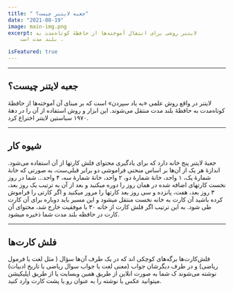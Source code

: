 ```yaml
---
title: " جعبه لایتنر چیست؟"
date: "2021-08-19"
image: main-img.png
excerpt: لایتنر روشی برای انتقال آموخته‌ها از حافظهٔ کوتاه‌مدت به
    بلند مدت است .

isFeatured: true
---
```


---

## جعبه لایتنر چیست؟

لایتنر در واقع روش علمی «به یاد سپردن» است که بر مبنای آن آموخته‌ها از حافظهٔ کوتاه‌مدت به حافظهٔ بلند مدت منتقل می‌شوند. این ابزار و روش استفاده از آن را در دههٔ ۱۹۷۰ سباستین لایتنر اختراع کرد.

---

## شیوه کار

جعبهٔ لایتنر پنج خانه دارد که برای یادگیری محتوای فلش کارتها از آن استفاده می‌شود. اندازهٔ هر یک از آن‌ها بر اساس منحنی فراموشی دو برابر قبلی‌ست، به صورتی که خانهٔ شمارهٔ یک، ۱ واحد، خانهٔ شمارهٔ دو، ۲ واحد، خانهٔ شمارهٔ سه، ۴ واحد... شما در روز نخست کارتهای اضافه شده در همان روز را دوره میکنید و بعد از آن به ترتیب یک روز بعد، ۳ روز بعد، هفت، پانزده و سی روز بعد کارتها را مرور میکنید و اگر کارتی را فراموش کرده باشید آن کارت به خانه نخست منتقل میشود و این مسیر باید دوباره برای آن کارت طی شود. به این ترتیب اگر فلش کارت از خانه ۳۰ با موفقیت خارج شد، محتوای آن کارت در حافظه بلند مدت شما ذخیره میشود.

---

## فلش کارت‌ها

فلش‌کارت‌ها برگه‌های کوچکی اند که در یک طرف آن‌ها سؤال ( مثل لغت یا فرمول ریاضی) و در طرف دیگرشان جواب (معنی لغت یا جواب سوال ریاضی یا تاریخ ادبیات) نوشته می‌شوند ک شما به صورت انلاین از طریق همین وبسایت یا از طریق اپلیکیشن میتوانید عکس یا نوشته را به عنوان رو یا پشت کارت وارد کنید.

